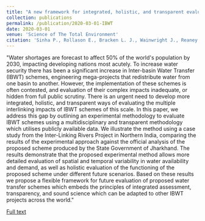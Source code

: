 ```yaml
---
title: "A new framework for integrated, holistic, and transparent evaluation of inter-basin water transfer schemes"
collection: publications
permalink: /publication/2020-03-01-IBWT
date: 2020-03-01
venue: 'Science of The Total Environment'
citation: 'Sinha P., Rollason E., Bracken L. J., Wainwright J., Reaney S. M., 2020: &quot;A new framework for integrated, holistic, and transparent evaluation of inter-basin water transfer schemes.&quot; *Science of The Total Environment*, 2020. [https://doi.org/10.1016/j.scitotenv.2020.137646](https://doi.org/10.1016/j.scitotenv.2020.137646)'
---
```

"Water shortages are forecast to affect 50% of the world's population by 2030, impacting developing nations most acutely. To increase water security there has been a significant increase in Inter-basin Water Transfer (IBWT) schemes, engineering mega-projects that redistribute water from one basin to another. However, the implementation of these schemes is often contested, and evaluation of their complex impacts inadequate, or hidden from full public scrutiny. There is an urgent need to develop more integrated, holistic, and transparent ways of evaluating the multiple interlinking impacts of IBWT schemes of this scale. In this paper, we address this gap by outlining an experimental methodology to evaluate IBWT schemes using a multidisciplinary and transparent methodology which utilises publicly available data. We illustrate the method using a case study from the Inter-Linking Rivers Project in Northern India, comparing the results of the experimental approach against the official analysis of the proposed scheme produced by the State Government of Jharkhand. The results demonstrate that the proposed experimental method allows more detailed evaluation of spatial and temporal variability in water availability and demand, as well as holistic evaluation of the functioning of the proposed scheme under different future scenarios. Based on these results we propose a flexible framework for future evaluation of proposed water transfer schemes which embeds the principles of integrated assessment, transparency, and sound science which can be adapted to other IBWT projects across the world."

[Full text](https://doi.org/10.1016/j.scitotenv.2020.137646)

